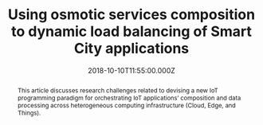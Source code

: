 ---
title: Using osmotic services composition to dynamic load balancing of Smart
  City applications
publication_types:
  - "2"
authors:
  - A. Souza
  - Z. Wen
  - N Cacho
  - A. Romanovsky
  - P. James
  - R. Ranjan
publication_short: 11th IEEE International Conference on Service Oriented
  Computing and Applications (SOCA'18). [CCF C; Core C]
abstract: "This article discusses research challenges related to devising a new
  IoT programming paradigm for orchestrating IoT applications’ composition and
  data processing across heterogeneous computing infrastructure (Cloud, Edge,
  and Things). "
draft: false
featured: false
tags:
  - 期刊
slides: null
url_pdf: https://rranjans.files.wordpress.com/2018/06/08383659.pdf
image:
  caption: ""
  focal_point: ""
  preview_only: false
summary: ""
url_dataset: ""
url_project: ""
url_source: ""
url_video: ""
author_notes: []
doi: ""
publication: 11th IEEE International Conference on Service Oriented Computing
  and Applications (SOCA'18). [CCF C; Core C]
projects: []
date: 2018-10-10T11:55:00.000Z
url_slides: ""
publishDate: 2017-01-01T00:00:00.000Z
url_poster: ""
url_code: ""
---